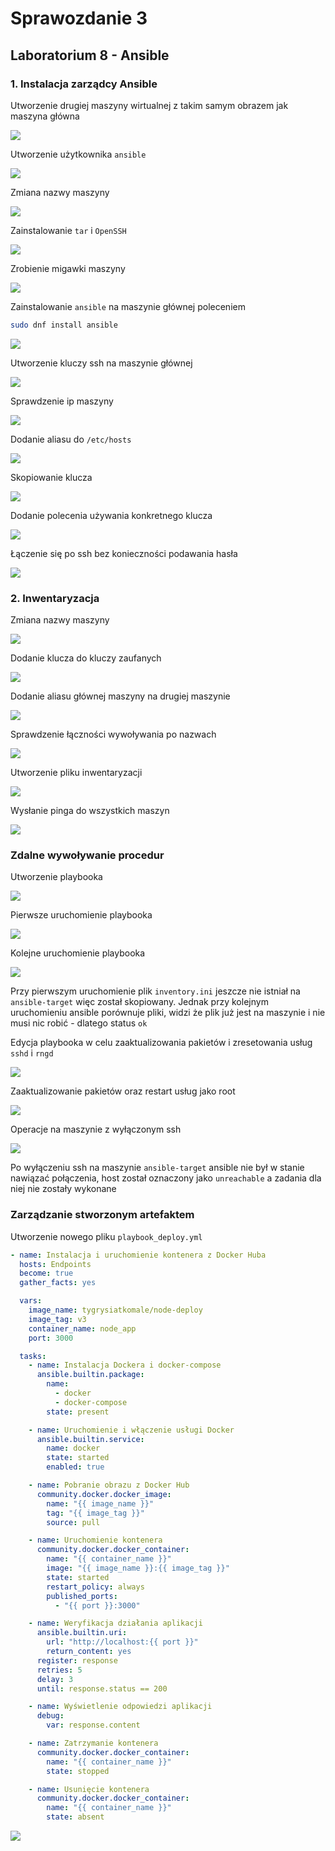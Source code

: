# Sprawozdanie 3
## Laboratorium 8 - Ansible

### 1. Instalacja zarządcy Ansible
Utworzenie drugiej maszyny wirtualnej z takim samym obrazem jak maszyna główna

![](/ITE/GCL07/JS415943/Sprawozdanie3/lab8/1.0-druga-maszyna.png)

Utworzenie użytkownika `ansible`

![](/ITE/GCL07/JS415943/Sprawozdanie3/lab8/1.1-ansible-user.png)

Zmiana nazwy maszyny

![](/ITE/GCL07/JS415943/Sprawozdanie3/lab8/1.2-ansible-target.png)

Zainstalowanie `tar` i `OpenSSH`

![](/ITE/GCL07/JS415943/Sprawozdanie3/lab8/1.3-tar-openssh.png)

Zrobienie migawki maszyny

![](/ITE/GCL07/JS415943/Sprawozdanie3/lab8/1.4-migawka.png)

Zainstalowanie `ansible` na maszynie głównej poleceniem
```bash
sudo dnf install ansible
```

![](/ITE/GCL07/JS415943/Sprawozdanie3/lab8/2.0-install-ansible.png)

Utworzenie kluczy ssh na maszynie głównej

![](/ITE/GCL07/JS415943/Sprawozdanie3/lab8/3.0-keygen.png)

Sprawdzenie ip maszyny

![](/ITE/GCL07/JS415943/Sprawozdanie3/lab8/3.1-target-ip.png)

Dodanie aliasu do `/etc/hosts`

![](/ITE/GCL07/JS415943/Sprawozdanie3/lab8/3.2-alias.png)

Skopiowanie klucza

![](/ITE/GCL07/JS415943/Sprawozdanie3/lab8/3.3-ssh-copy-id.png)

Dodanie polecenia używania konkretnego klucza

![](/ITE/GCL07/JS415943/Sprawozdanie3/lab8/3.4-ssh-config.png)

Łączenie się po ssh bez konieczności podawania hasła

![](/ITE/GCL07/JS415943/Sprawozdanie3/lab8/3.5-ssh.png)

### 2. Inwentaryzacja 

Zmiana nazwy maszyny

![](/ITE/GCL07/JS415943/Sprawozdanie3/lab8/4.0-hostnamectl.png)

Dodanie klucza do kluczy zaufanych

![](/ITE/GCL07/JS415943/Sprawozdanie3/lab8/5.0-cat-auth.png)

Dodanie aliasu głównej maszyny na drugiej maszynie

![](/ITE/GCL07/JS415943/Sprawozdanie3/lab8/5.1-target-etc-hosts.png)

Sprawdzenie łączności wywoływania po nazwach

![](/ITE/GCL07/JS415943/Sprawozdanie3/lab8/5.2-ping.png)

Utworzenie pliku inwentaryzacji 

![](/ITE/GCL07/JS415943/Sprawozdanie3/lab8/6.1-inventory.png)

Wysłanie pinga do wszystkich maszyn

![](/ITE/GCL07/JS415943/Sprawozdanie3/lab8/7.0-ansible-ping.png)

### Zdalne wywoływanie procedur

Utworzenie playbooka 

![](/ITE/GCL07/JS415943/Sprawozdanie3/lab8/8.0-playbook.png)

Pierwsze uruchomienie playbooka

![](/ITE/GCL07/JS415943/Sprawozdanie3/lab8/8.1-first-playbook-run.png)

Kolejne uruchomienie playbooka

![](/ITE/GCL07/JS415943/Sprawozdanie3/lab8/8.2-second-playbook-run.png)

Przy pierwszym uruchomienie plik `inventory.ini` jeszcze nie istniał na `ansible-target` więc został skopiowany. Jednak przy kolejnym uruchomieniu ansible porównuje pliki, widzi że plik już jest na maszynie i nie musi nic robić - dlatego status `ok` 


Edycja playbooka w celu zaaktualizowania pakietów i zresetowania usług `sshd` i `rngd` 

![](/ITE/GCL07/JS415943/Sprawozdanie3/lab8/9.1-playbook.png)

Zaaktualizowanie pakietów oraz restart usług jako root

![](/ITE/GCL07/JS415943/Sprawozdanie3/lab8/9.2-playbook-run.png)

Operacje na maszynie z wyłączonym ssh

![](/ITE/GCL07/JS415943/Sprawozdanie3/lab8/10.0-stop-ssh.png)

Po wyłączeniu ssh na maszynie `ansible-target` ansible nie był w stanie nawiązać połączenia, host został oznaczony jako `unreachable` a zadania dla niej nie zostały wykonane

### Zarządzanie stworzonym artefaktem

Utworzenie nowego pliku `playbook_deploy.yml`

```yml
- name: Instalacja i uruchomienie kontenera z Docker Huba
  hosts: Endpoints
  become: true
  gather_facts: yes

  vars:
    image_name: tygrysiatkomale/node-deploy
    image_tag: v3
    container_name: node_app
    port: 3000

  tasks:
    - name: Instalacja Dockera i docker-compose
      ansible.builtin.package:
        name:
          - docker
          - docker-compose
        state: present

    - name: Uruchomienie i włączenie usługi Docker
      ansible.builtin.service:
        name: docker
        state: started
        enabled: true

    - name: Pobranie obrazu z Docker Hub
      community.docker.docker_image:
        name: "{{ image_name }}"
        tag: "{{ image_tag }}"
        source: pull

    - name: Uruchomienie kontenera
      community.docker.docker_container:
        name: "{{ container_name }}"
        image: "{{ image_name }}:{{ image_tag }}"
        state: started
        restart_policy: always
        published_ports:
          - "{{ port }}:3000"

    - name: Weryfikacja działania aplikacji
      ansible.builtin.uri:
        url: "http://localhost:{{ port }}"
        return_content: yes
      register: response
      retries: 5
      delay: 3
      until: response.status == 200

    - name: Wyświetlenie odpowiedzi aplikacji
      debug:
        var: response.content

    - name: Zatrzymanie kontenera
      community.docker.docker_container:
        name: "{{ container_name }}"
        state: stopped

    - name: Usunięcie kontenera
      community.docker.docker_container:
        name: "{{ container_name }}"
        state: absent

```

![](/ITE/GCL07/JS415943/Sprawozdanie3/lab8/11.0-deploy.png)

